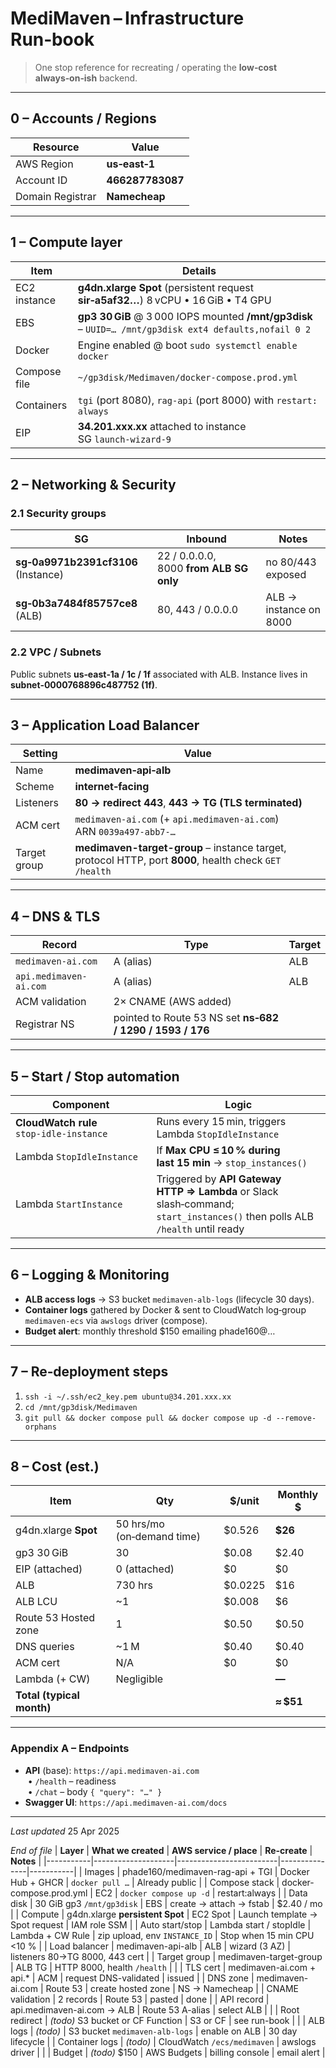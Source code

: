 # MediMaven – Infrastructure Run‑book

> One stop reference for recreating / operating the **low‑cost always‑on‑ish** backend.

---
## 0 – Accounts / Regions
| Resource | Value |
|----------|-------|
| AWS Region | **us‑east‑1** |
| Account ID | **466287783087** |
| Domain Registrar | **Namecheap** |

---
## 1 – Compute layer
| Item | Details |
|------|---------|
| EC2 instance | **g4dn.xlarge Spot** (persistent request **sir‑a5af32…**) 8 vCPU • 16 GiB • T4 GPU |
| EBS | **gp3 30 GiB** @ 3 000 IOPS mounted **/mnt/gp3disk** – `UUID=… /mnt/gp3disk ext4 defaults,nofail 0 2` |
| Docker | Engine enabled @ boot `sudo systemctl enable docker` |
| Compose file | `~/gp3disk/Medimaven/docker‑compose.prod.yml` |
| Containers | `tgi` (port 8080), `rag-api` (port 8000) with `restart: always` |
| EIP | **34.201.xxx.xx** attached to instance SG `launch‑wizard‑9` |

---
## 2 – Networking & Security
### 2.1 Security groups
| SG | Inbound | Notes |
|----|---------|-------|
| **sg‑0a9971b2391cf3106** (Instance) | 22 / 0.0.0.0, 8000 **from ALB SG only** | no 80/443 exposed |
| **sg‑0b3a7484f85757ce8** (ALB) | 80, 443 / 0.0.0.0 | ALB → instance on 8000 |

### 2.2 VPC / Subnets
Public subnets **us‑east‑1a / 1c / 1f** associated with ALB. Instance lives in **subnet‑0000768896c487752 (1f)**.

---
## 3 – Application Load Balancer
| Setting | Value |
|---------|-------|
| Name | **medimaven‑api‑alb** |
| Scheme | **internet‑facing** |
| Listeners | **80 → redirect 443**, **443 → TG (TLS terminated)** |
| ACM cert | `medimaven-ai.com` (+ `api.medimaven-ai.com`) ARN `0039a497‑abb7‑…` |
| Target group | **medimaven-target-group** – instance target, protocol HTTP, port **8000**, health check `GET /health` |

---
## 4 – DNS & TLS
| Record | Type | Target |
|--------|------|--------|
| `medimaven-ai.com` | A (alias) | ALB |
| `api.medimaven-ai.com` | A (alias) | ALB |
| ACM validation | 2× CNAME (AWS added) |
| Registrar NS | pointed to Route 53 NS set **ns‑682 / 1290 / 1593 / 176** |

---
## 5 – Start / Stop automation
| Component | Logic |
|-----------|-------|
| **CloudWatch rule** `stop‑idle‑instance` | Runs every 15 min, triggers Lambda `StopIdleInstance` |
| Lambda `StopIdleInstance` | If **Max CPU ≤ 10 % during last 15 min** → `stop_instances()` |
| Lambda `StartInstance` | Triggered by **API Gateway HTTP => Lambda** or Slack slash‑command; `start_instances()` then polls ALB `/health` until ready |

---
## 6 – Logging & Monitoring
* **ALB access logs** → S3 bucket `medimaven-alb-logs` (lifecycle 30 days).
* **Container logs** gathered by Docker & sent to CloudWatch log‑group `medimaven‑ecs` via `awslogs` driver (compose).
* **Budget alert**: monthly threshold \$150 emailing phade160@…

---
## 7 – Re‑deployment steps
1. `ssh -i ~/.ssh/ec2_key.pem ubuntu@34.201.xxx.xx`
2. `cd /mnt/gp3disk/Medimaven`
3. `git pull && docker compose pull && docker compose up -d --remove-orphans`

---
## 8 – Cost (est.)
| Item | Qty | $/unit | Monthly \$ |
|------|-----|--------|-----------|
| g4dn.xlarge **Spot** | 50 hrs/mo (on‑demand time) | \$0.526 | **\$26** |
| gp3 30 GiB | 30 | \$0.08 | \$2.40 |
| EIP (attached) | 0 (attached) | \$0 | \$0 |
| ALB | 730 hrs | \$0.0225 | \$16 |
| ALB LCU | ~1 | \$0.008 | \$6 |
| Route 53 Hosted zone | 1 | \$0.50 | \$0.50 |
| DNS queries | ~1 M | \$0.40 | \$0.40 |
| ACM cert | N/A | \$0 | \$0 |
| Lambda (+ CW) | Negligible | | **—** |
| **Total (typical month)** | | | **≈ \$51** |

---
### Appendix A – Endpoints
* **API** (base): `https://api.medimaven-ai.com`  
  • `/health` – readiness  
  • `/chat` – body `{ "query": "…" }`
* **Swagger UI**: `https://api.medimaven-ai.com/docs`

---
_Last updated_ 25 Apr 2025



*End of file*
| **Layer** | **What we created** | **AWS service / place** | **Re-create** | **Notes** |
|-----------|--------------------|-------------------------|---------------|-----------|
| Images | phade160/medimaven-rag-api + TGI | Docker Hub + GHCR | `docker pull …` | Already public |
| Compose stack | docker-compose.prod.yml | EC2 | `docker compose up -d` | restart:always |
| Data disk | 30 GiB gp3 `/mnt/gp3disk` | EBS | create → attach → fstab | \$2.40 / mo |
| Compute | g4dn.xlarge **persistent Spot** | EC2 Spot | Launch template → Spot request | IAM role SSM |
| Auto start/stop | Lambda start / stopIdle | Lambda + CW Rule | zip upload, env `INSTANCE_ID` | Stop when 15 min CPU <10 % |
| Load balancer | medimaven-api-alb | ALB | wizard (3 AZ) | listeners 80→TG 8000, 443 cert |
| Target group | medimaven-target-group | ALB TG | HTTP 8000, health `/health` | |
| TLS cert | medimaven-ai.com + api.* | ACM | request DNS-validated | issued |
| DNS zone | medimaven-ai.com | Route 53 | create hosted zone | NS → Namecheap |
| CNAME validation | 2 records | Route 53 | pasted | done |
| API record | api.medimaven-ai.com → ALB | Route 53 A-alias | select ALB | |
| Root redirect | *(todo)* S3 bucket or CF Function | S3 or CF | see run-book | |
| ALB logs | *(todo)* | S3 bucket `medimaven-alb-logs` | enable on ALB | 30 day lifecycle |
| Container logs | *(todo)* | CloudWatch `/ecs/medimaven` | awslogs driver | |
| Budget | *(todo)* \$150 | AWS Budgets | billing console | email alert |

